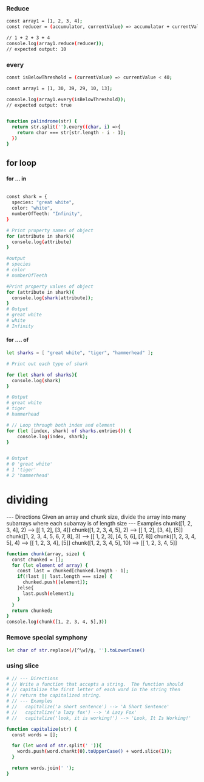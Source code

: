 ### Reduce
```bash
const array1 = [1, 2, 3, 4];
const reducer = (accumulator, currentValue) => accumulator + currentValue;

// 1 + 2 + 3 + 4
console.log(array1.reduce(reducer));
// expected output: 10
```

### every

```bash
const isBelowThreshold = (currentValue) => currentValue < 40;

const array1 = [1, 30, 39, 29, 10, 13];

console.log(array1.every(isBelowThreshold));
// expected output: true


function palindrome(str) {
  return str.split('').every((char, i) =>{
    return char === str[str.length - i - 1];
  })
}
```

## for loop
  #### for ... in
```bash

const shark = {
  species: "great white",
  color: "white",
  numberOfTeeth: "Infinity",
}

# Print property names of object
for (attribute in shark){
  console.log(attribute)
}

#output
# species
# color
# numberOfTeeth

#Print property values of object
for (attribute in shark){
  console.log(shark[attribute]);
}
# Output
# great white
# white
# Infinity
```
  #### for .... of

```bash
let sharks = [ "great white", "tiger", "hammerhead" ];

# Print out each type of shark

for (let shark of sharks){
  console.log(shark)
}

# Output
# great white
# tiger
# hammerhead

# // Loop through both index and element
for (let [index, shark] of sharks.entries()) {
    console.log(index, shark);
}


# Output
# 0 'great white'
# 1 'tiger'
# 2 'hammerhead'
```


# dividing 
--- Directions
Given an array and chunk size, divide the array into many subarrays
where each subarray is of length size
--- Examples
chunk([1, 2, 3, 4], 2) --> [[ 1, 2], [3, 4]]
chunk([1, 2, 3, 4, 5], 2) --> [[ 1, 2], [3, 4], [5]]
chunk([1, 2, 3, 4, 5, 6, 7, 8], 3) --> [[ 1, 2, 3], [4, 5, 6], [7, 8]]
chunk([1, 2, 3, 4, 5], 4) --> [[ 1, 2, 3, 4], [5]]
chunk([1, 2, 3, 4, 5], 10) --> [[ 1, 2, 3, 4, 5]]

```bash
function chunk(array, size) {
  const chunked = [];
  for (let element of array) {
    const last = chunked[chunked.length - 1];
    if(!last || last.length === size) {
      chunked.push([element]);
    }else{
      last.push(element);
    }
  }
  return chunked;
}
console.log(chunk([1, 2, 3, 4, 5],3))
```


### Remove special symphony 
```bash
let char of str.replace(/[^\w]/g, '').toLowerCase()
```


### using slice
```bash
# // --- Directions
# // Write a function that accepts a string.  The function should
# // capitalize the first letter of each word in the string then
# // return the capitalized string.
# // --- Examples
# //   capitalize('a short sentence') --> 'A Short Sentence'
# //   capitalize('a lazy fox') --> 'A Lazy Fox'
# //   capitalize('look, it is working!') --> 'Look, It Is Working!'

function capitalize(str) {
  const words = [];

  for (let word of str.split(' ')){
    words.push(word.charAt(0).toUpperCase() + word.slice(1));
  }

  return words.join(' ');
}
```
